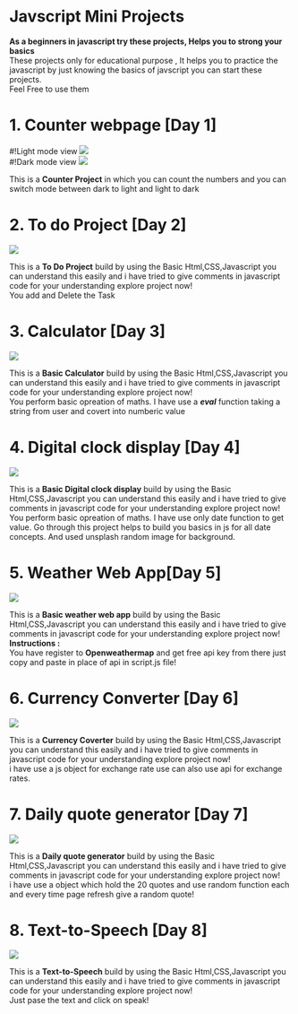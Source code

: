 # Javscript Mini Projects
 <b>As a beginners in javascript try these projects, Helps you to strong your basics</b>
 <br>
 These projects only for educational purpose , It helps you to practice the javascript by just knowing the basics of javscript you can start these projects.
 <br>
 Feel Free to use them

# 1. Counter webpage [Day 1]
 #!Light mode view
 <img src="https://raw.githubusercontent.com/arshc0de/Javscript-Mini-Projects/main/counter%20project/Preview/light%20mode.jpeg">
 <br>
  #!Dark mode view
 <img src="https://raw.githubusercontent.com/arshc0de/Javscript-Mini-Projects/main/counter%20project/Preview/dark%20mode.jpeg">
 <p>This is a <b>Counter Project</b> in which you can count the numbers and you can switch mode between dark to light and light to dark</p>

 # 2. To do Project [Day 2]
  <img src="https://raw.githubusercontent.com/arshc0de/Javscript-Mini-Projects/main/To%20Do%20app/preview/To%20do.jpeg">
  <p>This is a <b>To Do Project</b> build by using the Basic Html,CSS,Javascript you can understand this easily and i have tried to give comments in javascript code for your understanding explore project now!<br>You add and Delete the Task</p>
  
 # 3. Calculator [Day 3]
  <img src="https://raw.githubusercontent.com/arshc0de/Javscript-Mini-Projects/main/calculator/preview/calculator.jpeg">
  <p>This is a <b>Basic Calculator</b> build by using the Basic Html,CSS,Javascript you can understand this easily and i have tried to give comments in javascript code for your understanding explore project now!<br>You perform basic opreation of maths. I have use a <b><i>eval</i></b> function taking a string from user and covert into numberic value</p>

 # 4. Digital clock display [Day 4]
  <img src="https://raw.githubusercontent.com/arshc0de/Javscript-Mini-Projects/main/Digital%20clock%20display/Preview/Day%204.jpeg">
  <p>This is a <b>Basic Digital clock display</b> build by using the Basic Html,CSS,Javascript you can understand this easily and i have tried to give comments in javascript code for your understanding explore project now!<br>You perform basic opreation of maths. I have use only date function to get value. Go through this project helps to build you basics in js for all date concepts. And used unsplash random image for background.</p>

 # 5. Weather Web App[Day 5]
  <img src="https://raw.githubusercontent.com/arshc0de/Javscript-Mini-Projects/main/waether%20app/Preview/weather%20app.jpeg">
  <p>This is a <b>Basic weather web app</b> build by using the Basic Html,CSS,Javascript you can understand this easily and i have tried to give comments in javascript code for your understanding explore project now!<br>
  <b>Instructions : </b><br>You have register to <b>Openweathermap</b> and get free api key from there just copy and paste in place of api in script.js file!</p>

 # 6. Currency Converter [Day 6]
  <img src="https://raw.githubusercontent.com/arshc0de/Javscript-Mini-Projects/main/Currency%20converter/Preview/currency%20converter.jpeg">
  <p>This is a <b>Currency Coverter</b> build by using the Basic Html,CSS,Javascript you can understand this easily and i have tried to give comments in javascript code for your understanding explore project now!<br>i have use a js object for exchange rate use can also use api for exchange rates.</p>

 # 7. Daily quote generator [Day 7]
  <img src="https://raw.githubusercontent.com/arshc0de/Javscript-Mini-Projects/main/Quote%20genrator/preview/quote.jpeg">
  <p>This is a <b>Daily quote generator</b> build by using the Basic Html,CSS,Javascript you can understand this easily and i have tried to give comments in javascript code for your understanding explore project now!<br>i have use a object which hold the 20 quotes and use random function each and every time page refresh give a random quote!</p>

 # 8. Text-to-Speech [Day 8]
  <img src="https://raw.githubusercontent.com/arshc0de/Javscript-Mini-Projects/main/Text%20to%20speech/Preview/text_to_speech.jpeg">
  <p>This is a <b>Text-to-Speech</b> build by using the Basic Html,CSS,Javascript you can understand this easily and i have tried to give comments in javascript code for your understanding explore project now!<br>Just pase the text and click on speak!</p>
